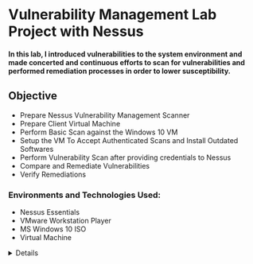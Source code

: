 # Vulnerability Management Lab Project with Nessus
#### In this lab, I introduced vulnerabilities to the system environment and made concerted and continuous efforts to scan for vulnerabilities and performed remediation processes in order to lower susceptibility. 
## Objective

- Prepare Nessus Vulnerability Management Scanner
- Prepare Client Virtual Machine
- Perform Basic Scan against the Windows 10 VM
- Setup the VM To Accept Authenticated Scans and Install Outdated Softwares
- Perform Vulnerability Scan after providing credentials to Nessus
- Compare and Remediate Vulnerabilities
- Verify Remediations

### Environments and Technologies Used:

- Nessus Essentials
- VMware Workstation Player
- MS Windows 10 ISO
- Virtual Machine

<details close>

<div>

</summary>

<b>

## Prepare Nessus Vulnerability Management Scanner
1. Download and install VMWare player.
2. Download Window 10 ISO
3. Download, install Nessus on local machine after registering and receiving activation code.
![Download and install Nessus](./images/download-nessus.png)
![Download and install Nessus](./images/download-nessus1.png)
![Download and install Nessus](./images/download-nessus2.png)
4. Next on the installation welcome page that displays, Click connect via SSL, advanced, proceed to localhost. 
![Download and install Nessus](./images/download-nessus3.png)
![Download and install Nessus](./images/download-nessus4.png)
5. Then click next and select - Register for Nessus Essentials, then click continue. 
![Download and Install Nessus](./images/download-nessus5.png)
6. Then provide activation code from your email. Then create username and password. Next, Nessus download plugins to finish setup.
![Download and Install Nessus](./images/download-nessus6.png)
![Download and Install Nessus](./images/download-nessus7.png)
![Download and Install Nessus](./images/download-nessus8.png)
![Download and Install Nessus](./images/download-nessus9.png)
![Nessus Installation complete](./images/download-nessus10.png)

## Prepare Client Virtual Machine
1. Install and launch VMware Workstation Player on your local machine to setup Windows 10 virtual machine. Click Player → File → New Virtual Machine → Browse then select the ISO image → Next → Add the name → disk size → Next → Customize Hardware (set Memory,CPU, Network Adaptor:Bridge (so that both VM and local machine can communicate with each other)) → Finish.
![Setup VM ](./images/vm-v.png)
2. As VM launches, click next and complete the installation of Windows 10 Pro accordingly, including username and password.
![Win 10 VM Setup](./images/vm-v2.png)
![Win 10 VM Setup](./images/vm-v3.png)
![Win 10 VM Setup](./images/vm-v4.png)


## Perform Basic Scan against the Windows 10 VM
1. This first basic scan is to confirm that all the setup is in order and you can get a scan result. First we locate its IP4 address by login into the VM: In the search field on the Start bar → type CMD → ipconfig. 
![identify the IP of the Windows 10 VM](./images/ipaddress.png)

2. Ping the VM from our local machine in this case; using ```ping 10.0.0.187 -t``` to confirm if we can reach it. But it timeouts. 
![Windows 10 VM timeouts](./images/iptimeouts.png)
3. We would need to disable the internal firewall in the VM. Type wf.msc in the search bar on the VM to launch the Windows defender firewall console. To disable the firewall properties we turn off the firewall state for the Domain Profile, Private Profile and Public Profile. After this, notice that the IP pinging stops timing out showing that the VM is now reachable.
![Disable defender](./images/wf.msc.png)
![Disable defender](./images/wf.msc2.png)
![VM stops timing out](./images/VM-reachable.png)
4. Next, perform a basic scan to confirm that the settings are in order: At Nesses Essentials web portal, click New Scan → Basic Network Scan → Add Name (You can name it any name), Targets (add the IP of the windows 10 VM)  → Save. Click on the play button to launch the scan. 
![Basic network Scan](./images/BN-scan.png)
![Basic network Scan](./images/BN-scan2.png)
![Basic network Scan](./images/BN-scan3.png)
![Basic network Scan](./images/BN-scan4.png)

5. Further vulnerabilities are detected when credentials are used than the basic scan with no credentials. When the scan has finished we can click on it to display the scan results. Nessus uses colours to indicate the vulnerabilty severity level. Critical, High, Medium, Low and Info. We can also click on the Vulnerability tab next to the Host tab to see more details. We can click on each result listed, review the description and implement the suggested solution to remediate the vulnerability. Clicking the 'Target Credential Status...', from the description and output, we see that Nessus detected SMB on port 445 but no credentials were provided. SMB local checks were not enabled.
![Basic Scan result](./images/BN-scan5.png)
![Basic Scan result](./images/BN-scan6.png)
![Basic Scan result](./images/BN-scan7.png)
![Basic Scan result](./images/BN-scan8.png)

## Setup the VM To Accept Authenticated Scans and Install outdated softwares
1. Next, we go to the VM and launch the Services pane by typing services in the search bar. Enable Remote Registry and turn it on (this will allow the scanner to connect to the VM registry and crawl to look for insecure configurations): Double click on it → Start Type: Automatic → Apply/Start → OK → Close services pane.
![Launch services window on VM](./images/services.png)
![enable remote registry](./images/enable-rr.png)
![enable remote registry](./images/enable-rr2.png)
![remote registry enabled](./images/enable-rr3.png)

2. Ensure file and printer sharing are turned on the VM. 
![enable file & printer sharing](./images/fandpshare.png)
![enable file & printer sharing](./images/fandpshare2.png)

3. Change notification settings to 'Never notify' in the User Account Control Settings, to disable it on the VM. 
![change User Account Control](./images/useraccountc.png)
![change User Account Control](./images/useraccountc2.png)

4. Add a Key to the registry to further disable user account control for the remote account that will be used to connect to the computer. Go to HKEY_LOCAL_MACHINE → SOFTWARE → Microsoft → Windows → CurrentVersion → Policies → System → then create 'LocalAccountTokenFilterPolicy' and set the value to 1. Then Restart the VM.

![Add a key to registry](./images/addkeytoregistry.png)
![Add a key to registry](./images/addkeytoregistry2.png)
![Add a key to registry](./images/addkeytoregistry3.png)
![Add a key to registry](./images/addkeytoregistry4.png)
![Add a key to registry](./images/addkeytoregistry5.png)

5. Install outdated softwares. Like, VLC player version 1.1.7, Firefox, Adobe reader version 10
![Install outdated softwares](./images/outdateds1.png)


## Perform Vulnerability Scan after providing credentials to Nessus
1. Configure the last Basic scan parameters in preparation for authenticated scan. Click on Windows 10 Single Host (i.e the last scan) → Configure → Credentials → click Windows → Add Username and Password → Save. 
![Edit Basic scan](./images/editbasicscan.png)

2. Then run the scan again. We have enable credential scanning and configured the VM to accept remote scans. Nessus scans the common open ports, inspect the registry, inspect the services and file systems to discover vulnerabilities.
![Run the scan again](./images/rundscana.png)
![Run the scan again](./images/rundscana2.png)


## Compare and Remediate Vulnerabilities
1. After Nessus has complete the scan, click on it to view the scan details. We see that from the latest scan the VM has 43 critical vulnerabilities, out of wich 42 marked as high, 9 vulerabilities marked as medium and 188 marked as info. From the foregoing we can see that credential scan allows more granular scan and enables more vulnerabilities to be discovered.
![the scan report before](./images/scanreportb.png)
![the scan report latest](./images/scanreport.png)

2. Click on the Vulnerabilities tab to see the list of findings. By clicking on each we see the details and suggested steps for remidiation. We can also click on the Remidiations tab and see the high level steps to take immediate to lower the vulnerabilities, like (patching) run Windows O/S updates till there are no updates, upgrading Firefox, Adobe and VLC player to the latest version or uninstalling the softwares if they are no more being used.
![the scan report](./images/listoffindings.png)
![Remidiations Actions suggested by Nessus](./images/listofremidiation.png)


## Verify Remediation
- Log back into your Win10-Vulnerable VM
Install the latest version of all softwares and restart the VM  (or uninstall the outdated software Adobe Reader, VLC Player, and Firefox). Run Windows updated over and over again, untill there are no more updates. Restart the VM and verify remediations by runing another scan via Nessus. Check the scan details, apply remidiation steps. Take these steps till vulnerabilities report is low or at an acceptable level.
![Perform software updates](./images/adobe-update.png)
![Uninstall unused softwares](./images/uninstall.png)
![Perform Windows Update](./images/windows-updates.png)
![Perform vulnerability scan again](./images/performscan.png)
![Vulnerabiltiy low after scan](./images/performscan2.png)
![Vulnerabiltiy scan report](./images/performscan30.png)
![Vulnerabiltiy scan report](./images/performscan3.png)

## Conclusion
Vulnerability management is all about continously searching for vulnerabilities and taking remediations steps. In an organization or enterprise network, it is important to have third party/ operating systems patching setup, tested and deployed at regular intervals especially putting in place automated patching after taking the remidiation steps. Also, there will be the need to put in place standards and procedures while working with variuos departments, performing automated network and resources scans (using possibly a domain account) to continously identify and remidiate vulnerabilities, using a secured build standard updates (already remidiated) before they are applied especially to production environments.

